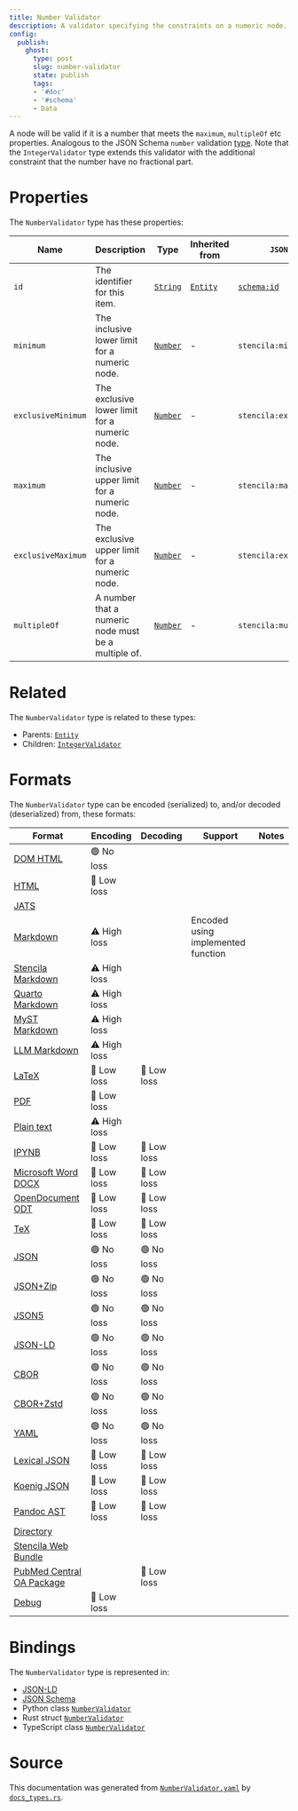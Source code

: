 ```yaml
---
title: Number Validator
description: A validator specifying the constraints on a numeric node.
config:
  publish:
    ghost:
      type: post
      slug: number-validator
      state: publish
      tags:
      - '#doc'
      - '#schema'
      - Data
---
```


A node will be valid if it is a number that meets the `maximum`, `multipleOf` etc properties.
Analogous to the JSON Schema `number` validation [type](https://json-schema.org/draft/2019-09/json-schema-validation.html#rfc.section.6.1.1).
Note that the `IntegerValidator` type extends this validator with the additional
constraint that the number have no fractional part.


# Properties

The `NumberValidator` type has these properties:

| Name               | Description                                         | Type                                                               | Inherited from                                                     | `JSON-LD @id`                        | Aliases                                  |
| ------------------ | --------------------------------------------------- | ------------------------------------------------------------------ | ------------------------------------------------------------------ | ------------------------------------ | ---------------------------------------- |
| `id`               | The identifier for this item.                       | [`String`](https://stencila.ghost.io/docs/reference/schema/string) | [`Entity`](https://stencila.ghost.io/docs/reference/schema/entity) | [`schema:id`](https://schema.org/id) | -                                        |
| `minimum`          | The inclusive lower limit for a numeric node.       | [`Number`](https://stencila.ghost.io/docs/reference/schema/number) | -                                                                  | `stencila:minimum`                   | -                                        |
| `exclusiveMinimum` | The exclusive lower limit for a numeric node.       | [`Number`](https://stencila.ghost.io/docs/reference/schema/number) | -                                                                  | `stencila:exclusiveMinimum`          | `exclusive-minimum`, `exclusive_minimum` |
| `maximum`          | The inclusive upper limit for a numeric node.       | [`Number`](https://stencila.ghost.io/docs/reference/schema/number) | -                                                                  | `stencila:maximum`                   | -                                        |
| `exclusiveMaximum` | The exclusive upper limit for a numeric node.       | [`Number`](https://stencila.ghost.io/docs/reference/schema/number) | -                                                                  | `stencila:exclusiveMaximum`          | `exclusive-maximum`, `exclusive_maximum` |
| `multipleOf`       | A number that a numeric node must be a multiple of. | [`Number`](https://stencila.ghost.io/docs/reference/schema/number) | -                                                                  | `stencila:multipleOf`                | `multiple-of`, `multiple_of`             |

# Related

The `NumberValidator` type is related to these types:

- Parents: [`Entity`](https://stencila.ghost.io/docs/reference/schema/entity)
- Children: [`IntegerValidator`](https://stencila.ghost.io/docs/reference/schema/integer-validator)

# Formats

The `NumberValidator` type can be encoded (serialized) to, and/or decoded (deserialized) from, these formats:

| Format                                                                               | Encoding     | Decoding   | Support                            | Notes |
| ------------------------------------------------------------------------------------ | ------------ | ---------- | ---------------------------------- | ----- |
| [DOM HTML](https://stencila.ghost.io/docs/reference/formats/dom.html)                | 🟢 No loss    |            |                                    |
| [HTML](https://stencila.ghost.io/docs/reference/formats/html)                        | 🔷 Low loss   |            |                                    |
| [JATS](https://stencila.ghost.io/docs/reference/formats/jats)                        |              |            |                                    |
| [Markdown](https://stencila.ghost.io/docs/reference/formats/md)                      | ⚠️ High loss |            | Encoded using implemented function |
| [Stencila Markdown](https://stencila.ghost.io/docs/reference/formats/smd)            | ⚠️ High loss |            |                                    |
| [Quarto Markdown](https://stencila.ghost.io/docs/reference/formats/qmd)              | ⚠️ High loss |            |                                    |
| [MyST Markdown](https://stencila.ghost.io/docs/reference/formats/myst)               | ⚠️ High loss |            |                                    |
| [LLM Markdown](https://stencila.ghost.io/docs/reference/formats/llmd)                | ⚠️ High loss |            |                                    |
| [LaTeX](https://stencila.ghost.io/docs/reference/formats/latex)                      | 🔷 Low loss   | 🔷 Low loss |                                    |
| [PDF](https://stencila.ghost.io/docs/reference/formats/pdf)                          | 🔷 Low loss   |            |                                    |
| [Plain text](https://stencila.ghost.io/docs/reference/formats/text)                  | ⚠️ High loss |            |                                    |
| [IPYNB](https://stencila.ghost.io/docs/reference/formats/ipynb)                      | 🔷 Low loss   | 🔷 Low loss |                                    |
| [Microsoft Word DOCX](https://stencila.ghost.io/docs/reference/formats/docx)         | 🔷 Low loss   | 🔷 Low loss |                                    |
| [OpenDocument ODT](https://stencila.ghost.io/docs/reference/formats/odt)             | 🔷 Low loss   | 🔷 Low loss |                                    |
| [TeX](https://stencila.ghost.io/docs/reference/formats/tex)                          | 🔷 Low loss   | 🔷 Low loss |                                    |
| [JSON](https://stencila.ghost.io/docs/reference/formats/json)                        | 🟢 No loss    | 🟢 No loss  |                                    |
| [JSON+Zip](https://stencila.ghost.io/docs/reference/formats/json.zip)                | 🟢 No loss    | 🟢 No loss  |                                    |
| [JSON5](https://stencila.ghost.io/docs/reference/formats/json5)                      | 🟢 No loss    | 🟢 No loss  |                                    |
| [JSON-LD](https://stencila.ghost.io/docs/reference/formats/jsonld)                   | 🟢 No loss    | 🟢 No loss  |                                    |
| [CBOR](https://stencila.ghost.io/docs/reference/formats/cbor)                        | 🟢 No loss    | 🟢 No loss  |                                    |
| [CBOR+Zstd](https://stencila.ghost.io/docs/reference/formats/cbor.zstd)              | 🟢 No loss    | 🟢 No loss  |                                    |
| [YAML](https://stencila.ghost.io/docs/reference/formats/yaml)                        | 🟢 No loss    | 🟢 No loss  |                                    |
| [Lexical JSON](https://stencila.ghost.io/docs/reference/formats/lexical)             | 🔷 Low loss   | 🔷 Low loss |                                    |
| [Koenig JSON](https://stencila.ghost.io/docs/reference/formats/koenig)               | 🔷 Low loss   | 🔷 Low loss |                                    |
| [Pandoc AST](https://stencila.ghost.io/docs/reference/formats/pandoc)                | 🔷 Low loss   | 🔷 Low loss |                                    |
| [Directory](https://stencila.ghost.io/docs/reference/formats/directory)              |              |            |                                    |
| [Stencila Web Bundle](https://stencila.ghost.io/docs/reference/formats/swb)          |              |            |                                    |
| [PubMed Central OA Package](https://stencila.ghost.io/docs/reference/formats/pmcoap) |              | 🔷 Low loss |                                    |
| [Debug](https://stencila.ghost.io/docs/reference/formats/debug)                      | 🔷 Low loss   |            |                                    |

# Bindings

The `NumberValidator` type is represented in:

- [JSON-LD](https://stencila.org/NumberValidator.jsonld)
- [JSON Schema](https://stencila.org/NumberValidator.schema.json)
- Python class [`NumberValidator`](https://github.com/stencila/stencila/blob/main/python/python/stencila/types/number_validator.py)
- Rust struct [`NumberValidator`](https://github.com/stencila/stencila/blob/main/rust/schema/src/types/number_validator.rs)
- TypeScript class [`NumberValidator`](https://github.com/stencila/stencila/blob/main/ts/src/types/NumberValidator.ts)

# Source

This documentation was generated from [`NumberValidator.yaml`](https://github.com/stencila/stencila/blob/main/schema/NumberValidator.yaml) by [`docs_types.rs`](https://github.com/stencila/stencila/blob/main/rust/schema-gen/src/docs_types.rs).

